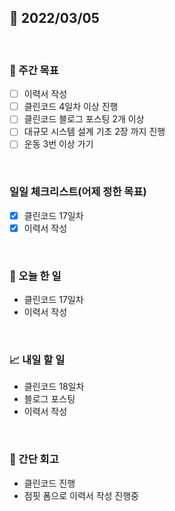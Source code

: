 ## 📅 2022/03/05

<br/>

### 🏹 주간 목표

- [ ] 이력서 작성
- [ ] 클린코드 4일차 이상 진행
- [ ] 클린코드 블로그 포스팅 2개 이상
- [ ] 대규모 시스템 설계 기초 2장 까지 진행
- [ ] 운동 3번 이상 가기

<br/>

### 일일 체크리스트(어제 정한 목표)

- [x] 클린코드 17일차
- [x] 이력서 작성

<br/>

### 💯 오늘 한 일

- 클린코드 17일차
- 이력서 작성

<br/>

### 📈 내일 할 일

- 클린코드 18일차
- 블로그 포스팅
- 이력서 작성


<br/>

### 🧐 간단 회고

- 클린코드 진행
- 점핏 폼으로 이력서 작성 진행중 

